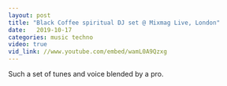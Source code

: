 ```yaml
---
layout: post
title: "Black Coffee spiritual DJ set @ Mixmag Live, London"
date:   2019-10-17
categories: music techno
video: true
vid_link: //www.youtube.com/embed/wamL0A9Qzxg
---
```


Such a set of tunes and voice blended by a pro.

